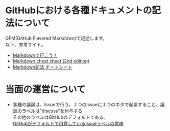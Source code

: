 # GitHubにおける各種ドキュメントの記法について
GFM(GitHub Flavored Markdown)で記述します。  
以下、参考サイト。  
- [Markdownで行こう！](https://gist.github.com/wate/7072365)
- [Markdown cheat sheet (2nd edition)](https://github.com/higuma/markdown_cheat_sheet)
- [Markdown記法 チートシート](http://qiita.com/Qiita/items/c686397e4a0f4f11683d "Qiita")

# 当面の運営について
- 各種の議論は、Issueで行う。１つのIssueに１つのネタで起票すること。議論のラベルは"discuss"を付与する  
その他のラベルはGitHubのデフォルトである。  
[GitHubがデフォルトで用意しているIssueラベルの意味](http://qiita.com/maeda_t/items/4344bdeabcc6a18a34cc)
